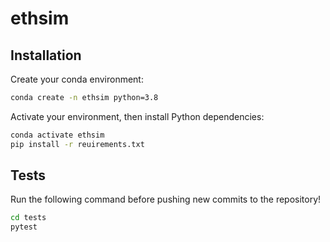 # ethsim

## Installation

Create your conda environment:
```bash
conda create -n ethsim python=3.8
```

Activate your environment, then install Python dependencies:
```bash
conda activate ethsim
pip install -r reuirements.txt
```

## Tests

Run the following command before pushing new commits to the repository!
```bash
cd tests
pytest
```